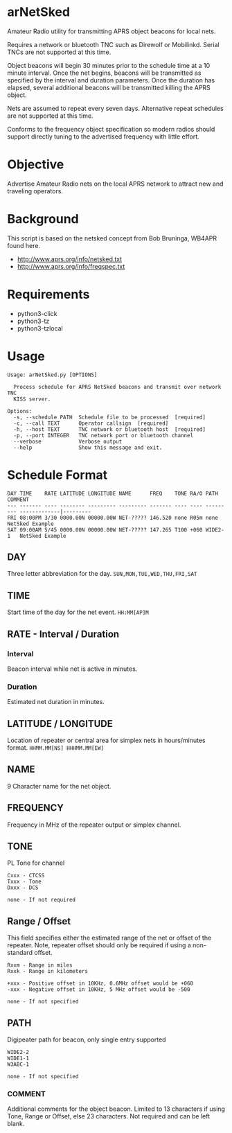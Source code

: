 # arNetSked
Amateur Radio utility for transmitting APRS object beacons for local nets.  

Requires a network or bluetooth TNC such as Direwolf or Mobilinkd.  Serial TNCs are not supported at this time.

Object beacons will begin 30 minutes prior to the schedule time at a 10 minute interval.  Once the net begins, beacons will be transmitted as specified by the interval and duration parameters.  Once the duration has elapsed, several additional beacons will be transmitted killing the APRS object.  

Nets are assumed to repeat every seven days.  Alternative repeat schedules are not supported at this time.

Conforms to the frequency object specification so modern radios should support directly tuning to the advertised frequency with little effort.

# Objective
Advertise Amateur Radio nets on the local APRS network to attract new and traveling operators.

# Background
This script is based on the netsked concept from Bob Bruninga, WB4APR found here.
- http://www.aprs.org/info/netsked.txt
- http://www.aprs.org/info/freqspec.txt

# Requirements
- python3-click
- python3-tz
- python3-tzlocal

# Usage
```
Usage: arNetSked.py [OPTIONS]

  Process schedule for APRS NetSked beacons and transmit over network TNC
  KISS server.

Options:
  -s, --schedule PATH  Schedule file to be processed  [required]
  -c, --call TEXT      Operator callsign  [required]
  -h, --host TEXT      TNC network or bluetooth host  [required]
  -p, --port INTEGER   TNC network port or bluetooth channel
  --verbose            Verbose output
  --help               Show this message and exit.
```

# Schedule Format
```
DAY TIME    RATE LATITUDE LONGITUDE NAME      FREQ    TONE RA/O PATH      COMMENT
--- ------- ---- -------- --------- --------- ------- ---- ---- --------- -------------|---------
FRI 08:00PM 3/30 0000.00N 00000.00W NET-????? 146.520 none R05m none      NetSked Example
SAT 09:00AM 5/45 0000.00N 00000.00W NET-????? 147.265 T100 +060 WIDE2-1   NetSked Example
```

## DAY
Three letter abbreviation for the day.
```SUN,MON,TUE,WED,THU,FRI,SAT```

## TIME
Start time of the day for the net event.
```HH:MM[AP]M```

## RATE - Interval / Duration
### Interval
Beacon interval while net is active in minutes.
### Duration
Estimated net duration in minutes.

## LATITUDE / LONGITUDE
Location of repeater or central area for simplex nets in hours/minutes format.
```HHMM.MM[NS] HHHMM.MM[EW]```
## NAME
9 Character name for the net object.

## FREQUENCY
Frequency in MHz of the repeater output or simplex channel.

## TONE
PL Tone for channel
```
Cxxx - CTCSS
Txxx - Tone
Dxxx - DCS

none - If not required
```
## Range / Offset
This field specifies either the estimated range of the net or offset of the repeater.  Note, repeater offset should only be required if using a non-standard offset.
```
Rxxm - Range in miles
Rxxk - Range in kilometers

+xxx - Positive offset in 10KHz, 0.6MHz offset would be +060
-xxx - Negative offset in 10KHz, 5 MHz offset would be -500

none - If not specified
```

## PATH
Digipeater path for beacon, only single entry supported
```
WIDE2-2
WIDE1-1
W3ABC-1

none - If not specified
```

### COMMENT
Additional comments for the object beacon.  Limited to 13 characters if using Tone, Range or Offset, else 23 characters.  Not required and can be left blank.



 




